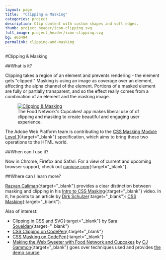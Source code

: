```yaml
---
layout: page
title:  "Clipping & Masking"
categories: project
description: Clip content with custom shapes and soft edges.
thumb: project_header/icon-clipping.svg
full_image: project_header/icon-clipping.svg
bg: e6b494
permalink: clipping-and-masking
---
```

#Clipping & Masking

##What is it?

Clipping takes a region of an element and prevents rendering - the element gets "clipped." Masking is using an image as coverage over an element, affecting the alpha channel of the element. Portions of a masked element are fully or partially transparent, and so the effect really comes from a combination of an element and the masking image.

<figure>
  <a href="http://webplatform.adobe.com/Demo-for-Food-Network-Cupcakes/src/#page/view-cover">
    <img src="{{site.baseurl}}/img/masking-dynamic.gif" alt="Clipping &amp; Masking">
  </a>
  <figcaption>The Food Network's Cupcakes! app makes liberal use of of clipping and masking to create beautiful and engaging user experience.</figcaption>
</figure>

The Adobe Web Platform team is contributing to the [CSS Masking Module Level 1](http://dev.w3.org/fxtf/css-masking-1/){:target="_blank"} specification, which aims to bring these two operations to the HTML world.

##When can I use it?

Now in Chrome, Firefox and Safari. For a view of current and upcoming browser support, check out [caniuse.com](http://caniuse.com/#search=mask){:target="_blank"}.

##Where can I learn more?

[Razvan Caliman](http://razvancaliman.com/){:target="_blank"} provides a clear distinction between masking and clipping in his [Intro to CSS Masking](https://www.youtube.com/watch?v=vV3h5OetmSI){:target="_blank"} video. In it, he points to an article by [Dirk Schulze](https://twitter.com/dirkschulze){:target="_blank"}: [CSS Masking](http://www.html5rocks.com/en/tutorials/masking/adobe/){:target="_blank"}.

Also of interest:

  * [Clipping in CSS and SVG](http://sarasoueidan.com/blog/css-svg-clipping/){:target="_blank"} by [Sara Soueidan](http://sarasoueidan.com/){:target="_blank"}
  * [CSS Clipping on CodePen](http://codepen.io/search?q=css+clipping&limit=all&order=popularity&depth=everything){:target="_blank"}
  * [CSS Masking on CodePen](http://codepen.io/search?q=css+masking&limit=all&order=popularity&depth=everything){:target="_blank"}
  * [Making the Web Sweeter with Food Network and Cupcakes](http://blogs.adobe.com/webplatform/2014/01/16/making-the-web-sweeter/) by [CJ Gammon](https://twitter.com/cjgammon){:target="_blank"} goes over techniques used and provides [the demo source](https://github.com/adobe-webplatform/Demo-for-Food-Network-Cupcakes)
